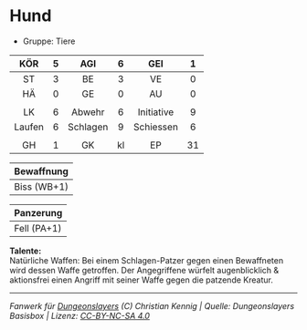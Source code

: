# Hund  
- Gruppe: Tiere  

| KÖR | 5 | AGI | 6 | GEI | 1 |
| :-: | :-: | :-: | :-: | :-: | :-: |
| ST | 3 | BE | 3 | VE | 0 |
| HÄ | 0 | GE | 0 | AU | 0 |
|  |
| LK | 6 | Abwehr | 6 | Initiative | 9 |
| Laufen | 6 | Schlagen | 9 | Schiessen | 6 |
|  |
| GH | 1 | GK | kl | EP | 31 |

| Bewaffnung |
| --- |
| Biss (WB+1) |


| Panzerung |
| --- |
| Fell (PA+1) |


**Talente:**  
Natürliche Waffen: Bei einem Schlagen-Patzer gegen einen Bewaffneten wird dessen Waffe getroffen. Der Angegriffene würfelt augenblicklich & aktionsfrei einen Angriff mit seiner Waffe gegen die patzende Kreatur.





___
*Fanwerk für [Dungeonslayers](https://www.dungeonslayers.net/) (C) Christian Kennig | Quelle: Dungeonslayers Basisbox | Lizenz: [CC-BY-NC-SA 4.0](https://creativecommons.org/licenses/by-nc-sa/4.0/deed.de)*